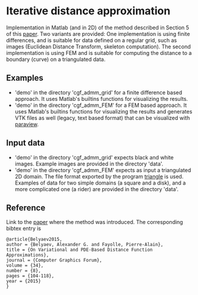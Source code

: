 # Iterative distance approximation 
Implementation in Matlab (and in 2D) of the method described in Section 5 of this [paper](https://onlinelibrary.wiley.com/doi/abs/10.1111/cgf.12611). Two variants are provided: One implementation is using finite differences, and is suitable for data defined on a regular grid, such as images (Euclidean Distance Transform, skeleton computation). The second implementation is using FEM and is suitable for computing the distance to a boundary (curve) on a triangulated data. 


## Examples 
- 'demo' in the directory 'cgf_admm_grid' for a finite difference based approach. It uses Matlab's builtins functions for visualizing the results. 
- 'demo' in the directory 'cgf_admm_FEM' for a FEM based approach. It uses Matlab's builtins functions for visualizing the results and generates VTK files as well (legacy, text based format) that can be visualized with [paraview](https://www.paraview.org/). 


## Input data
- 'demo' in the directory 'cgf_admm_grid' expects black and white images. Example images are provided in the directory 'data'. 
- 'demo' in the directory 'cgf_admm_FEM' expects as input a triangulated 2D domain. The file format exported by the program [triangle](https://www.cs.cmu.edu/~quake/triangle.html) is used. Examples of data for two simple domains (a square and a disk), and a more complicated one (a rider) are provided in the directory 'data'. 


## Reference 
Link to the [paper](https://onlinelibrary.wiley.com/doi/abs/10.1111/cgf.12611) where the method was introduced. The corresponding bibtex entry is 
```
@article{Belyaev2015,
author = {Belyaev, Alexander G. and Fayolle, Pierre-Alain},
title = {On Variational and PDE-Based Distance Function Approximations},
journal = {Computer Graphics Forum},
volume = {34},
number = {8},
pages = {104-118},
year = {2015}
}

```
